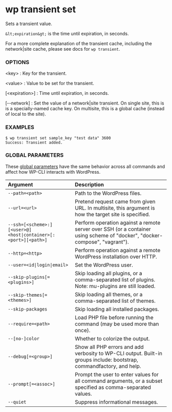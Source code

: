 # wp transient set

Sets a transient value.

`&lt;expiration&gt;` is the time until expiration, in seconds.

For a more complete explanation of the transient cache, including the network|site cache, please see docs for `wp transient`.

### OPTIONS

&lt;key&gt;
: Key for the transient.

&lt;value&gt;
: Value to be set for the transient.

[&lt;expiration&gt;]
: Time until expiration, in seconds.

[\--network]
: Set the value of a network|site transient. On single site, this is is a specially-named cache key. On multisite, this is a global cache (instead of local to the site).

### EXAMPLES

    $ wp transient set sample_key "test data" 3600
    Success: Transient added.

### GLOBAL PARAMETERS

These [global parameters](https://make.wordpress.org/cli/handbook/config/) have the same behavior across all commands and affect how WP-CLI interacts with WordPress.

| **Argument**    | **Description**              |
|:----------------|:-----------------------------|
| `--path=<path>` | Path to the WordPress files. |
| `--url=<url>` | Pretend request came from given URL. In multisite, this argument is how the target site is specified. |
| `--ssh=[<scheme>:][<user>@]<host\|container>[:<port>][<path>]` | Perform operation against a remote server over SSH (or a container using scheme of "docker", "docker-compose", "vagrant"). |
| `--http=<http>` | Perform operation against a remote WordPress installation over HTTP. |
| `--user=<id\|login\|email>` | Set the WordPress user. |
| `--skip-plugins[=<plugins>]` | Skip loading all plugins, or a comma-separated list of plugins. Note: mu-plugins are still loaded. |
| `--skip-themes[=<themes>]` | Skip loading all themes, or a comma-separated list of themes. |
| `--skip-packages` | Skip loading all installed packages. |
| `--require=<path>` | Load PHP file before running the command (may be used more than once). |
| `--[no-]color` | Whether to colorize the output. |
| `--debug[=<group>]` | Show all PHP errors and add verbosity to WP-CLI output. Built-in groups include: bootstrap, commandfactory, and help. |
| `--prompt[=<assoc>]` | Prompt the user to enter values for all command arguments, or a subset specified as comma-separated values. |
| `--quiet` | Suppress informational messages. |
